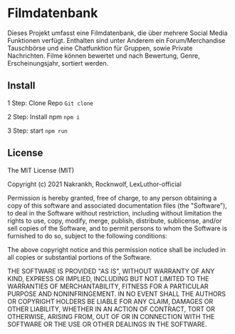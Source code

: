 # Filmdatenbank

Dieses Projekt umfasst eine Filmdatenbank, die über mehrere Social Media Funktionen verfügt. Enthalten sind unter Anderem ein Forum/Merchandise Tauschbörse und eine Chatfunktion für Gruppen, sowie Private Nachrichten. Filme können bewertet und nach Bewertung, Genre, Erscheinungsjahr, sortiert werden. 

## Install

1 Step: Clone Repo ```Git clone```

2 Step: Install npm ```npm i```

3 Step: start ```npm run```

## License

The MIT License (MIT)

Copyright (c) 2021 Nakrankh, Rocknwolf, 
LexLuthor-official

Permission is hereby granted, free of charge, to any person obtaining a copy of
this software and associated documentation files (the "Software"), to deal in
the Software without restriction, including without limitation the rights to
use, copy, modify, merge, publish, distribute, sublicense, and/or sell copies of
the Software, and to permit persons to whom the Software is furnished to do so,
subject to the following conditions:

The above copyright notice and this permission notice shall be included in all
copies or substantial portions of the Software.

THE SOFTWARE IS PROVIDED "AS IS", WITHOUT WARRANTY OF ANY KIND, EXPRESS OR
IMPLIED, INCLUDING BUT NOT LIMITED TO THE WARRANTIES OF MERCHANTABILITY, FITNESS
FOR A PARTICULAR PURPOSE AND NONINFRINGEMENT. IN NO EVENT SHALL THE AUTHORS OR
COPYRIGHT HOLDERS BE LIABLE FOR ANY CLAIM, DAMAGES OR OTHER LIABILITY, WHETHER
IN AN ACTION OF CONTRACT, TORT OR OTHERWISE, ARISING FROM, OUT OF OR IN
CONNECTION WITH THE SOFTWARE OR THE USE OR OTHER DEALINGS IN THE SOFTWARE.
